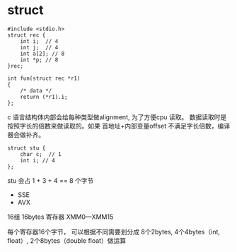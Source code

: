 # struct

```wasm
#include <stdio.h>
struct rec {
    int i;  // 4
    int j;  // 4 
    int a[2]; // 8
    int *p; // 8
}rec;

int fun(struct rec *r1)
{
    /* data */
    return (*r1).i;
};
```

c 语言结构体内部会给每种类型做alignment,  为了方便cpu 读取。 数据读取时是按照字长的倍数来做读取的。如果  首地址+内部变量offset 不满足字长倍数，编译器会做补齐。

```wasm
struct stu {
    char c;  // 1 
    int i; // 4
};
```

stu 会占  1 + 3  + 4   == 8 个字节

- SSE
- AVX

16组 16bytes 寄存器  XMM0—XMM15

每个寄存器16个字节， 可以根据不同需要划分成 8个2bytes, 4个4bytes（int, float）, 2个8bytes（double float）做运算